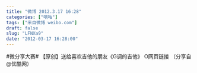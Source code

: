 ```yaml
---
title: "微博 2012.3.17 16:28"
categories: ["嘀咕"]
tags: ["来自微博 weibo.com"]
draft: false
slug: "LFNXa9"
date: "2012-03-17 16:28:00"
---
```


<p>#微分享大赛# 【原创】送给喜欢吉他的朋友《G调的吉他》 O网页链接  （分享自 @优酷网） ​​​​</p>
